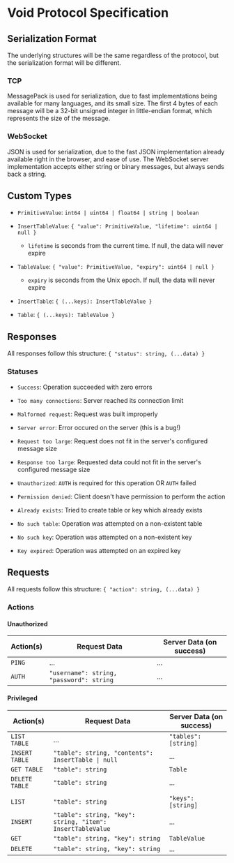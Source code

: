 # Void Protocol Specification

## Serialization Format

The underlying structures will be the same regardless of the protocol, but the serialization format will be different.

### TCP

MessagePack is used for serialization, due to fast implementations being available for many languages, and its small size.
The first 4 bytes of each message will be a 32-bit unsigned integer in little-endian format, which represents the size of the message.

### WebSocket

JSON is used for serialization, due to the fast JSON implementation already available right in the browser, and ease of use.
The WebSocket server implementation accepts either string or binary messages, but always sends back a string.

## Custom Types

- `PrimitiveValue`: `int64 | uint64 | float64 | string | boolean`
- `InsertTableValue`: `{ "value": PrimitiveValue, "lifetime": uint64 | null }`

  - `lifetime` is seconds from the current time. If null, the data will never expire

- `TableValue`: `{ "value": PrimitiveValue, "expiry": uint64 | null }`

  - `expiry` is seconds from the Unix epoch. If null, the data will never expire

- `InsertTable`: `{ (...keys): InsertTableValue }`
- `Table`: `{ (...keys): TableValue }`

## Responses

All responses follow this structure: `{ "status": string, (...data) }`

### Statuses

- `Success`: Operation succeeded with zero errors
- `Too many connections`: Server reached its connection limit
- `Malformed request`: Request was built improperly
- `Server error`: Error occured on the server (this is a bug!)

- `Request too large`: Request does not fit in the server's configured message size
- `Response too large`: Requested data could not fit in the server's configured message size

- `Unauthorized`: `AUTH` is required for this operation OR `AUTH` failed
- `Permission denied`: Client doesn't have permission to perform the action

- `Already exists`: Tried to create table or key which already exists
- `No such table`: Operation was attempted on a non-existent table
- `No such key`: Operation was attempted on a non-existent key
- `Key expired`: Operation was attempted on an expired key

## Requests

All requests follow this structure: `{ "action": string, (...data) }`

### Actions

#### Unauthorized

| Action(s) | Request Data                             | Server Data (on success) |
| --------- | ---------------------------------------- | ------------------------ |
| `PING`    | ...                                      | ...                      |
| `AUTH`    | `"username": string, "password": string` | ...                      |

#### Privileged

| Action(s)      | Request Data                                               | Server Data (on success) |
| -------------- | ---------------------------------------------------------- | ------------------------ |
| `LIST TABLE`   | ...                                                        | `"tables": [string]`     |
| `INSERT TABLE` | `"table": string, "contents": InsertTable \| null`         | ...                      |
| `GET TABLE`    | `"table": string`                                          | `Table`                  |
| `DELETE TABLE` | `"table": string`                                          | ...                      |
|                |                                                            |                          |
| `LIST`         | `"table": string`                                          | `"keys": [string]`       |
| `INSERT`       | `"table": string, "key": string, "item": InsertTableValue` | ...                      |
| `GET`          | `"table": string, "key": string`                           | `TableValue`             |
| `DELETE`       | `"table": string, "key": string`                           | ...                      |

